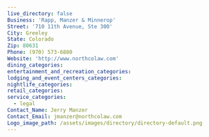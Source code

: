```yaml
---
live_directory: false
Business: 'Rapp, Manzer & Minnerop'
Street: '710 11th Avenue, Ste 300'
City: Greeley
State: Colorado
Zip: 80631
Phone: (970) 573-6880
Website: 'http://www.northcolaw.com'
dining_categories:
entertainment_and_recreation_categories:
lodging_and_event_centers_categories:
nightlife_categories:
retail_categories:
service_categories:
  - legal
Contact_Name: Jerry Manzer
Contact_Email: jmanzer@northcolaw.com
Logo_image_path: /assets/images/directory/directory-default.png
---
```



